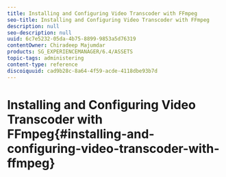 ```yaml
---
title: Installing and Configuring Video Transcoder with FFmpeg
seo-title: Installing and Configuring Video Transcoder with FFmpeg
description: null
seo-description: null
uuid: 6c7e5232-05da-4b75-8899-9853a5d76319
contentOwner: Chiradeep Majumdar
products: SG_EXPERIENCEMANAGER/6.4/ASSETS
topic-tags: administering
content-type: reference
discoiquuid: cad9b28c-8a64-4f59-acde-4118dbe93b7d
---
```


# Installing and Configuring Video Transcoder with FFmpeg{#installing-and-configuring-video-transcoder-with-ffmpeg}

##

